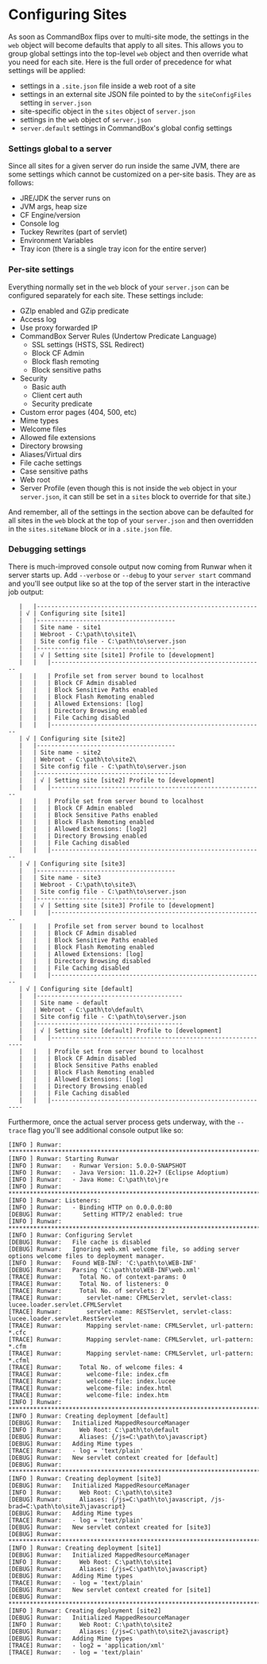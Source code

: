 # Configuring Sites

As soon as CommandBox flips over to multi-site mode, the settings in the `web` object will become defaults that apply to all sites.  This allows you to group global settings into the top-level `web` object and then override what you need for each site.  Here is the full order of precedence for what settings will be applied:

* settings in a `.site.json` file inside a web root of a site
* settings in an external site JSON file pointed to by the `siteConfigFiles` setting in `server.json`
* site-specific object in the `sites` object of `server.json`&#x20;
* settings in the `web` object of `server.json`
* `server.default` settings in CommandBox's global config settings

### Settings global to a server

Since all sites for a given server do run inside the same JVM, there are some settings which cannot be customized on a per-site basis.  They are as follows:

* JRE/JDK the server runs on&#x20;
* JVM args, heap size&#x20;
* CF Engine/version&#x20;
* Console log&#x20;
* Tuckey Rewrites (part of servlet)&#x20;
* Environment Variables
* Tray icon (there is a single tray icon for the entire server)

### Per-site settings

Everything normally set in the `web` block of your `server.json` can be configured separately for each site.  These settings include:

* GZIp enabled and GZip predicate
* Access log
* Use proxy forwarded IP
* CommandBox Server Rules (Undertow Predicate Language)
  * SSL settings (HSTS, SSL Redirect)
  * Block CF Admin
  * Block flash remoting
  * Block sensitive paths
* Security
  * Basic auth
  * Client cert auth
  * Security predicate
* Custom error pages (404, 500, etc)
* Mime types
* Welcome files
* Allowed file extensions
* Directory browsing
* Aliases/Virtual dirs
* File cache settings
* Case sensitive paths
* Web root
* Server Profile (even though this is not inside the `web` object in your `server.json`, it can still be set in a `sites` block to override for that site.)

And remember, all of the settings in the section above can be defaulted for all sites in the `web` block at the top of your `server.json` and then overridden in the `sites.siteName` block or in a `.site.json` file.

### Debugging settings

There is much-improved console output now coming from Runwar when it server starts up.  Add `--verbose` or `--debug` to your `server start` command and you'll see output like so at the top of the server start in the interactive job output:

```
   |   |--------------------------------------------------------------
   | √ | Configuring site [site1]
   |   |---------------------------------------
   |   | Site name - site1
   |   | Webroot - C:\path\to\site1\
   |   | Site config file - C:\path\to\server.json
   |   |---------------------------------------
   |   | √ | Setting site [site1] Profile to [development]
   |   |   |------------------------------------------------------------
   |   |   | Profile set from server bound to localhost
   |   |   | Block CF Admin disabled
   |   |   | Block Sensitive Paths enabled
   |   |   | Block Flash Remoting enabled
   |   |   | Allowed Extensions: [log]
   |   |   | Directory Browsing enabled
   |   |   | File Caching disabled
   |   |   |------------------------------------------------------------
   | √ | Configuring site [site2]
   |   |---------------------------------------
   |   | Site name - site2
   |   | Webroot - C:\path\to\site2\
   |   | Site config file - C:\path\to\server.json
   |   |---------------------------------------
   |   | √ | Setting site [site2] Profile to [development]
   |   |   |------------------------------------------------------------
   |   |   | Profile set from server bound to localhost
   |   |   | Block CF Admin enabled
   |   |   | Block Sensitive Paths enabled
   |   |   | Block Flash Remoting enabled
   |   |   | Allowed Extensions: [log2]
   |   |   | Directory Browsing enabled
   |   |   | File Caching disabled
   |   |   |------------------------------------------------------------
   | √ | Configuring site [site3]
   |   |---------------------------------------
   |   | Site name - site3
   |   | Webroot - C:\path\to\site3\
   |   | Site config file - C:\path\to\server.json
   |   |---------------------------------------
   |   | √ | Setting site [site3] Profile to [development]
   |   |   |------------------------------------------------------------
   |   |   | Profile set from server bound to localhost
   |   |   | Block CF Admin disabled
   |   |   | Block Sensitive Paths enabled
   |   |   | Block Flash Remoting enabled
   |   |   | Allowed Extensions: [log]
   |   |   | Directory Browsing disabled
   |   |   | File Caching disabled
   |   |   |------------------------------------------------------------
   | √ | Configuring site [default]
   |   |-----------------------------------------
   |   | Site name - default
   |   | Webroot - C:\path\to\default\
   |   | Site config file - C:\path\to\server.json
   |   |-----------------------------------------
   |   | √ | Setting site [default] Profile to [development]
   |   |   |--------------------------------------------------------------
   |   |   | Profile set from server bound to localhost
   |   |   | Block CF Admin disabled
   |   |   | Block Sensitive Paths enabled
   |   |   | Block Flash Remoting enabled
   |   |   | Allowed Extensions: [log]
   |   |   | Directory Browsing enabled
   |   |   | File Caching disabled
   |   |   |--------------------------------------------------------------
```

Furthermore, once the actual server process gets underway, with the `--trace` flag you'll see additional console output like so:

```
[INFO ] Runwar: ******************************************************************************
[INFO ] Runwar: Starting Runwar
[INFO ] Runwar:   - Runwar Version: 5.0.0-SNAPSHOT
[INFO ] Runwar:   - Java Version: 11.0.22+7 (Eclipse Adoptium)
[INFO ] Runwar:   - Java Home: C:\path\to\jre
[INFO ] Runwar: ******************************************************************************
[INFO ] Runwar: Listeners:
[INFO ] Runwar:   - Binding HTTP on 0.0.0.0:80
[DEBUG] Runwar:      Setting HTTP/2 enabled: true
[INFO ] Runwar: ******************************************************************************
[INFO ] Runwar: Configuring Servlet
[DEBUG] Runwar:   File cache is disabled
[DEBUG] Runwar:   Ignoring web.xml welcome file, so adding server options welcome files to deployment manager.
[INFO ] Runwar:   Found WEB-INF: 'C:\path\to\WEB-INF'
[DEBUG] Runwar:   Parsing 'C:\path\to\WEB-INF\web.xml'
[TRACE] Runwar:     Total No. of context-params: 0
[TRACE] Runwar:     Total No. of listeners: 0
[TRACE] Runwar:     Total No. of servlets: 2
[TRACE] Runwar:       servlet-name: CFMLServlet, servlet-class: lucee.loader.servlet.CFMLServlet
[TRACE] Runwar:       servlet-name: RESTServlet, servlet-class: lucee.loader.servlet.RestServlet
[TRACE] Runwar:       Mapping servlet-name: CFMLServlet, url-pattern: *.cfc
[TRACE] Runwar:       Mapping servlet-name: CFMLServlet, url-pattern: *.cfm
[TRACE] Runwar:       Mapping servlet-name: CFMLServlet, url-pattern: *.cfml
[TRACE] Runwar:     Total No. of welcome files: 4
[TRACE] Runwar:       welcome-file: index.cfm
[TRACE] Runwar:       welcome-file: index.lucee
[TRACE] Runwar:       welcome-file: index.html
[TRACE] Runwar:       welcome-file: index.htm
[INFO ] Runwar: ******************************************************************************
[INFO ] Runwar: Creating deployment [default]
[DEBUG] Runwar:   Initialized MappedResourceManager
[INFO ] Runwar:     Web Root: C:\path\to\default
[DEBUG] Runwar:     Aliases: {/js=C:\path\to\javascript}
[DEBUG] Runwar:   Adding Mime types
[TRACE] Runwar:   - log = 'text/plain'
[DEBUG] Runwar:   New servlet context created for [default]
[DEBUG] Runwar: ******************************************************************************
[INFO ] Runwar: Creating deployment [site3]
[DEBUG] Runwar:   Initialized MappedResourceManager
[INFO ] Runwar:     Web Root: C:\path\to\site3
[DEBUG] Runwar:     Aliases: {/js=C:\path\to\javascript, /js-brad=C:\path\to\site3\javascript}
[DEBUG] Runwar:   Adding Mime types
[TRACE] Runwar:   - log = 'text/plain'
[DEBUG] Runwar:   New servlet context created for [site3]
[DEBUG] Runwar: ******************************************************************************
[INFO ] Runwar: Creating deployment [site1]
[DEBUG] Runwar:   Initialized MappedResourceManager
[INFO ] Runwar:     Web Root: C:\path\to\site1
[DEBUG] Runwar:     Aliases: {/js=C:\path\to\javascript}
[DEBUG] Runwar:   Adding Mime types
[TRACE] Runwar:   - log = 'text/plain'
[DEBUG] Runwar:   New servlet context created for [site1]
[DEBUG] Runwar: ******************************************************************************
[INFO ] Runwar: Creating deployment [site2]
[DEBUG] Runwar:   Initialized MappedResourceManager
[INFO ] Runwar:     Web Root: C:\path\to\site2
[DEBUG] Runwar:     Aliases: {/js=C:\path\to\site2\javascript}
[DEBUG] Runwar:   Adding Mime types
[TRACE] Runwar:   - log2 = 'application/xml'
[TRACE] Runwar:   - log = 'text/plain'
```
